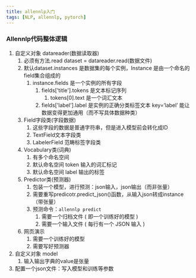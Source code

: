 ```yaml
---
title: allennlp入门
tags: [NLP, allennlp, pytorch]
---
```




### Allennlp代码整体逻辑

1. 自定义对象 datareader(数据读取器)
   1. 必须有方法.read   dataset = datareader.read(数据文件)
   2. 默认dataset.instances 是数据集的每个实例，Instance 是由一个命名的field集合组成的
      1. instance.fields  是一个实例的所有字段
         1. fields['title'].tokens 是文本标记序列 
            1. tokens[0].text 是一个词汇文本
         2. fields['label'].label  是实例的正确分类标签文本
            key=‘label’ 能让数据变得更加通用（而不写具体数据种类）
   3. Field字段类(字段数据)
      1. 这些字段的数据是普通字符串，但是进入模型前会转化成ID
      2. TextField文本字段类
      3. LabelerField 范畴标签字段类
   4. Vocabulary类(词典)
      1. 有多个命名空间
      2. 默认命名空间 token 输入的词汇标记
      3. 默认命名空间 label 输出的标签
   5. Predictor类(预测器)  
      1. 包装一个模型，进行预测：json输入，json输出（而非张量）
      2. 需要重写predicotr.predict_json()函数，从输入json转成instance（带张量）
      3. 预测命令：```allennlp predict```
         1. 需要一个归档文件 ( 即一个训练好的模型 ) 
         2. 需要一个输入文件 ( 每行有一个 JSON 输入 )
   6. 网页演示
      1. 需要一个训练好的模型
      2. 需要写好预测器
2. 自定义对象 model
   1. 输入输出字典的value是张量
3. 配置一个json文件：写入模型和训练等参数

